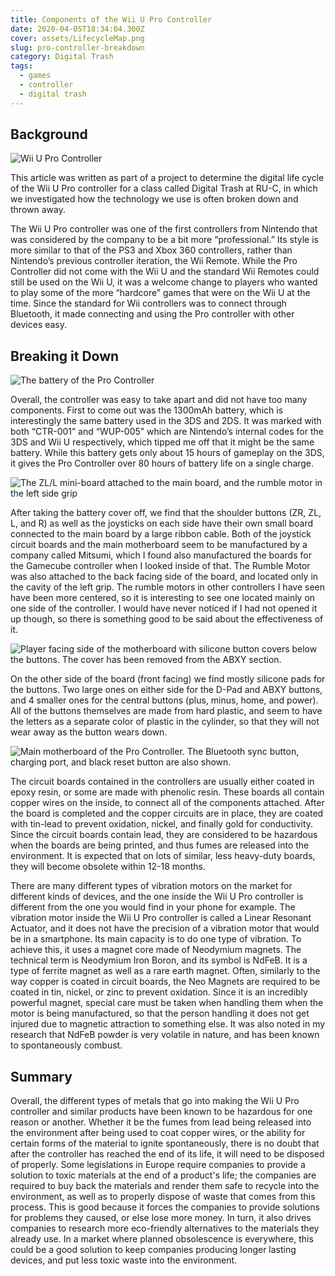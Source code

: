 ```yaml
---
title: Components of the Wii U Pro Controller
date: 2020-04-05T18:34:04.300Z
cover: assets/LifecycleMap.png
slug: pro-controller-breakdown
category: Digital Trash
tags:
  - games
  - controller
  - digital trash
---
```

<!--StartFragment-->

## Background

![Wii U Pro Controller](assets/wup.jpg)

This article was written as part of a project to determine the digital life cycle of the Wii U Pro controller for a class called Digital Trash at RU-C, in which we investigated how the technology we use is often broken down and thrown away.

The Wii U Pro controller was one of the first controllers from Nintendo that was considered by the company to be a bit more “professional.” Its style is more similar to that of the PS3 and Xbox 360 controllers, rather than Nintendo’s previous controller iteration, the Wii Remote. While the Pro Controller did not come with the Wii U and the standard Wii Remotes could still be used on the Wii U, it was a welcome change to players who wanted to play some of the more “hardcore” games that were on the Wii U at the time. Since the standard for Wii controllers was to connect through Bluetooth, it made connecting and using the Pro controller with other devices easy.

## Breaking it Down

![The battery of the Pro Controller](assets/IMG_20181126_181715.jpg "The battery of the Pro Controller")

Overall, the controller was easy to take apart and did not have too many components. First to come out was the 1300mAh battery, which is interestingly the same battery used in the 3DS and 2DS. It was marked with both “CTR-001” and “WUP-005” which are Nintendo’s internal codes for the 3DS and Wii U respectively, which tipped me off that it might be the same battery. While this battery gets only about 15 hours of gameplay on the 3DS, it gives the Pro Controller over 80 hours of battery life on a single charge. 

![The ZL/L mini-board attached to the main board, and the rumble motor in the left side grip](assets/IMG_20181126_182016.jpg "The ZL/L mini-board attached to the main board, and the rumble motor in the left side grip")

After taking the battery cover off, we find that the shoulder buttons (ZR, ZL, L, and R) as well as the joysticks on each side have their own small board connected to the main board by a large ribbon cable. Both of the joystick circuit boards and the main motherboard seem to be manufactured by a company called Mitsumi, which I found also manufactured the boards for the Gamecube controller when I looked inside of that. The Rumble Motor was also attached to the back facing side of the board, and located only in the cavity of the left grip. The rumble motors in other controllers I have seen have been more centered, so it is interesting to see one located mainly on one side of the controller. I would have never noticed if I had not opened it up though, so there is something good to be said about the effectiveness of it. 

![Player facing side of the motherboard with silicone button covers below the buttons. The cover has been removed from the ABXY section.](assets/IMG_20181126_182806.jpg "Player facing side of the motherboard with silicone button covers below the buttons. The cover has been removed from the ABXY section.")

On the other side of the board (front facing) we find mostly silicone pads for the buttons. Two large ones on either side for the D-Pad and ABXY buttons, and 4 smaller ones for the central buttons (plus, minus, home, and power). All of the buttons themselves are made from hard plastic, and seem to have the letters as a separate color of plastic in the cylinder, so that they will not wear away as the button wears down.

![Main motherboard of the Pro Controller. The Bluetooth sync button, charging port, and black reset button are also shown.](assets/IMG_20181126_182450.jpg "Main motherboard of the Pro Controller. The Bluetooth sync button, charging port, and black reset button are also shown.")

The circuit boards contained in the controllers are usually either coated in epoxy resin, or some are made with phenolic resin. These boards all contain copper wires on the inside, to connect all of the components attached. After the board is completed and the copper circuits are in place, they are coated with tin-lead to prevent oxidation, nickel, and finally gold for conductivity. Since the circuit boards contain lead, they are considered to be hazardous when the boards are being printed, and thus fumes are released into the environment. It is expected that on lots of similar, less heavy-duty boards, they will become obsolete within 12-18 months.

There are many different types of vibration motors on the market for different kinds of devices, and the one inside the Wii U Pro controller is different from the one you would find in your phone for example. The vibration motor inside the Wii U Pro controller is called a Linear Resonant Actuator, and it does not have the precision of a vibration motor that would be in a smartphone. Its main capacity is to do one type of vibration. To achieve this, it uses a magnet core made of Neodymium magnets. The technical term is Neodymium Iron Boron, and its symbol is NdFeB. It is a type of ferrite magnet as well as a rare earth magnet. Often, similarly to the way copper is coated in circuit boards, the Neo Magnets are required to be coated in tin, nickel, or zinc to prevent oxidation. Since it is an incredibly powerful magnet, special care must be taken when handling them when the motor is being manufactured, so that the person handling it does not get injured due to magnetic attraction to something else. It was also noted in my research that NdFeB powder is very volatile in nature, and has been known to spontaneously combust.

## Summary

Overall, the different types of metals that go into making the Wii U Pro controller and similar products have been known to be hazardous for one reason or another. Whether it be the fumes from lead being released into the environment after being used to coat copper wires, or the ability for certain forms of the material to ignite spontaneously, there is no doubt that after the controller has reached the end of its life, it will need to be disposed of properly. Some legislations in Europe require companies to provide a solution to toxic materials at the end of a product's life; the companies are required to buy back the materials and render them safe to recycle into the environment, as well as to properly dispose of waste that comes from this process. This is good because it forces the companies to provide solutions for problems they caused, or else lose more money. In turn, it also drives companies to research more eco-friendly alternatives to the materials they already use. In a market where planned obsolescence is everywhere, this could be a good solution to keep companies producing longer lasting devices, and put less toxic waste into the environment.

<!--EndFragment-->

